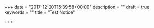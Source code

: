 +++
date = "2017-12-20T15:39:58+00:00"
description = ""
draft = true
keywords = ""
title = "Test Notice"

+++
